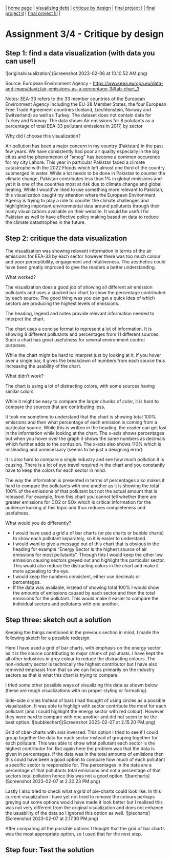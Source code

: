| [home page](https://cmustudent.github.io/tswd-portfolio-templates/) | [visualizing debt](visualizing-government-debt) | [critique by design](critique-by-design) | [final project I](final-project-part-one) | [final project II](final-project-part-two) | [final project III](final-project-part-three) |

# Assignment 3/4 - Critique by design

## Step 1: find a data visualization (with data you can use!)


![originalvisualization](Screenshot 2023-02-06 at 10.10.52 AM.png)

Source: European Environment Agency - https://www.eea.europa.eu/data-and-maps/daviz/air-emissions-as-a-percentage-3#tab-chart_3

Notes: 
EEA-33 refers to the 33 member countries of the European Environment Agency including the EU-28 Member States, the four European Free Trade Agreement countries (Iceland, Liechtenstein, Norway and Switzerland) as well as Turkey. 
The dataset does not contain data for Turkey and Norway.
The data shows Air emissions for 8 polutants as a percentage of total EEA-33 pollutant emissions in 2017, by sector

Why did I choose this visualization? 

Air pollution has been a major concern in my country (Pakistan) in the past few years. We have consistently had poor air quality especially in the big cities and the phenomenon of "smog" has become a common occurence for my city Lahore. This year in particular Pakistan faced a climate catastrophe with the 2022 Floods which left almost one third of the country submerged in water. While a lot needs to be done in Pakistan to counter the climate change, Pakistan contributes less than 1% in global emissions and yet it is one of the countries most at risk due to climate change and global heating. While I would've liked to use something more relevant to Pakistan, this visualization caught my attention where the European Environment Agency is trying to play a role to counter the climate challenges and highlighting important environmental data around pollutants through their many visualizations available on their website. It would be useful for Pakistan as well to have effective policy making based on data to reduce the climate catastrophes in the future. 

## Step 2: critique the data visualization

The visualization was showing relevant information in terms of the air emissions for EEA-33 by each sector however there was too much colour and poor perceptibility, engagement and intuitiveness. The aesthetics could have been greatly improved to give the readers a better understanding. 

What worked?

The visualization does a good job of showing all different air emission pollutants and uses a stacked bar chart to show the percentage contributed by each source. The good thing was you can get a quick idea of which sectors are producing the highest levels of emissions. 

The heading, legend and notes provide relevant information needed to interpret the chart. 

The chart uses a concise format to represent a lot of information. It is showing 8 different pollutants and percentages from 11 different sources. Such a chart has great usefulness for several environment control purposes. 

While the chart might be hard to interpret just by looking at it, if you hover over a single bar, it gives the breakdown of numbers from each source thus increasing the usability of the chart. 


What didn’t work?

The chart is using a lot of distracting colors, with some sources having similar colors. 

While it might be easy to compare the larger chunks of color, it is hard to compare the sources that are contributing less. 

It took me sometime to understand that the chart is showing total 100% emissions and then what percentage of each emission is coming from a particular source. While this is written in the heading, the reader can get lost in the information while looking at the chart. 
The x-axis shows percentages but when you hover over the graph it shows the same numbers as decimals which further adds to the confusion. The x-axis also shows 110% which is misleading and unnecessary (seems to be just a designing error). 

It is also hard to compare a single industry and see how much pollution it is causing. There is a lot of eye travel required in the chart and you constantly have to keep the colors for each sector in mind. 

The way the information is presented in terms of percentages also makes it hard to compare the pollutants with one another as it is showing the total 100% of the emissions of that pollutant but not the actual amount that is released. For example, from this chart you cannot tell whether there are greater emissions for CO2 or SOx which is critical information for the audience looking at this topic and thus reduces completeness and usefulness.

What would you do differently?

-	I would have used a grid a of bar charts (or pie charts or bubble charts) to show each pollutant separately, so it is easier to understand. 
-	I would want to give a message out of this chart that is obvious in the heading for example “Energy Sector is the highest source of air emissions for most pollutants”. Through this I would keep the other low emission causing sectors greyed out and highlight this particular sector. This would also reduce the distracting colors in the chart and make it more appealing to the eye.
-	I would keep the numbers consistent, either use decimals or percentages.
-	If the data was available, instead of showing total 100% I would show the amounts of emissions caused by each sector and then the total emissions for the pollutant. This would make it easier to compare the individual sectors and pollutants with one another.




## Step three: sketch out a solution

Keeping the things mentioned in the previous section in mind, I made the following sketch for a possible redesign. 






Here I have used a grid of bar charts, with emphasis on the energy sector as it is the source contributing to major chunk of pollutnats. I have kept the all other industries in grey colour to reduce the distracting colours. The non-industry sector is technically the highest contributor but I have also removed emphasis from that so we can focus primarily on the industry sectors as that is what this chart is trying to compare. 

I tried some other possible ways of visualizing this data as shown below (these are rough visualizations with no proper styling or formating). 

Side-side circles
Instead of bars I had thought of using circles as a possible visualization. It was able to highligh with sector contribute the most for each pollutant (and i could highlight the energy sector with red colour). However they were hard to compare with one another and did not seem to be the best option.
![bubblechart](Screenshot 2023-02-07 at 2.15.20 PM.png)

Grid of cbar-charts with axis inversed.
This option I tried to see if I could group together the data for each sector instead of grouping together for each pollutant. This was able to show what pollutant each sector is the highest contributor for. But again here the problem was that the data is given in percentages. If the data was in the total amounts of emiisions then this could have been a good option to compare how much of each pollutant a specific sector is responsible for. The percentages in the data are a percentage of that pollutants total emissions and not a percentage of that sectors total pollution hence this was not a good option. 
![barcharts](Screenshot 2023-02-07 at 2.30.23 PM.png)

Lastly I also tried to check what a grid of pie-charts could look like. In this current visualization I have yet not tried to remove the colours perhaps greying out some options would have made it look better but I realized this was not very different from the original visualization and does not enhance the usuability of the data so I ignored this option as well. 
![piecharts](Screenshot 2023-02-07 at 2.17.30 PM.png)


After comparing all the possible options I thought that the grid of bar charts was the most appropriate option, so I used that for the next step. 

## Step four: Test the solution




